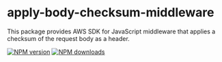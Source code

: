 # apply-body-checksum-middleware

This package provides AWS SDK for JavaScript middleware that applies a checksum
of the request body as a header.

[![NPM version](https://img.shields.io/npm/v/@aws-sdk/apply-body-checksum-middleware.svg)](https://www.npmjs.com/package/@aws-sdk/apply-body-checksum-middleware)
[![NPM downloads](https://img.shields.io/npm/dm/@aws-sdk/apply-body-checksum-middleware.svg)](https://www.npmjs.com/package/@aws-sdk/apply-body-checksum-middleware)
